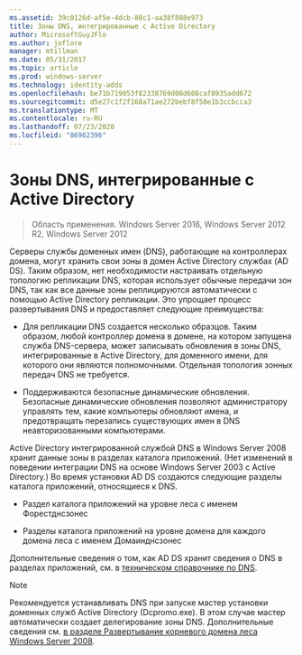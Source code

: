 ```yaml
---
ms.assetid: 39c0126d-af5e-4dcb-88c1-aa38f888e973
title: Зоны DNS, интегрированные с Active Directory
author: MicrosoftGuyJFlo
ms.author: joflore
manager: mtillman
ms.date: 05/31/2017
ms.topic: article
ms.prod: windows-server
ms.technology: identity-adds
ms.openlocfilehash: be71b719853f82338769d08d608caf8935add672
ms.sourcegitcommit: d5e27c1f2f168a71ae272bebf8f50e1b3ccbcca3
ms.translationtype: MT
ms.contentlocale: ru-RU
ms.lasthandoff: 07/23/2020
ms.locfileid: "86962396"
---
```

# <a name="active-directory-integrated-dns-zones"></a>Зоны DNS, интегрированные с Active Directory

> Область применения. Windows Server 2016, Windows Server 2012 R2, Windows Server 2012

Серверы службы доменных имен (DNS), работающие на контроллерах домена, могут хранить свои зоны в домен Active Directory службах (AD DS). Таким образом, нет необходимости настраивать отдельную топологию репликации DNS, которая использует обычные передачи зон DNS, так как все данные зоны реплицируются автоматически с помощью Active Directory репликации. Это упрощает процесс развертывания DNS и предоставляет следующие преимущества:

- Для репликации DNS создается несколько образцов. Таким образом, любой контроллер домена в домене, на котором запущена служба DNS-сервера, может записывать обновления в зоны DNS, интегрированные в Active Directory, для доменного имени, для которого они являются полномочными. Отдельная топология зонных передач DNS не требуется.

- Поддерживаются безопасные динамические обновления. Безопасные динамические обновления позволяют администратору управлять тем, какие компьютеры обновляют имена, и предотвращать перезапись существующих имен в DNS неавторизованными компьютерами.

Active Directory интегрированной службой DNS в Windows Server 2008 хранит данные зоны в разделах каталога приложений. (Нет изменений в поведении интеграции DNS на основе Windows Server 2003 с Active Directory.) Во время установки AD DS создаются следующие разделы каталога приложений, относящиеся к DNS.

- Раздел каталога приложений на уровне леса с именем Форестднсзонес

- Разделы каталога приложений на уровне домена для каждого домена леса с именем Домаинднсзонес

Дополнительные сведения о том, как AD DS хранит сведения о DNS в разделах приложений, см. в [техническом справочнике по DNS](/previous-versions/windows/it-pro/windows-server-2003/cc779926(v=ws.10)).

> [!NOTE]
> Рекомендуется устанавливать DNS при запуске мастер установки доменных служб Active Directory (Dcpromo.exe). В этом случае мастер автоматически создает делегирование зоны DNS. Дополнительные сведения см. [в разделе Развертывание корневого домена леса Windows Server 2008](/previous-versions/windows/it-pro/windows-server-2008-r2-and-2008/cc731174(v=ws.10)).
